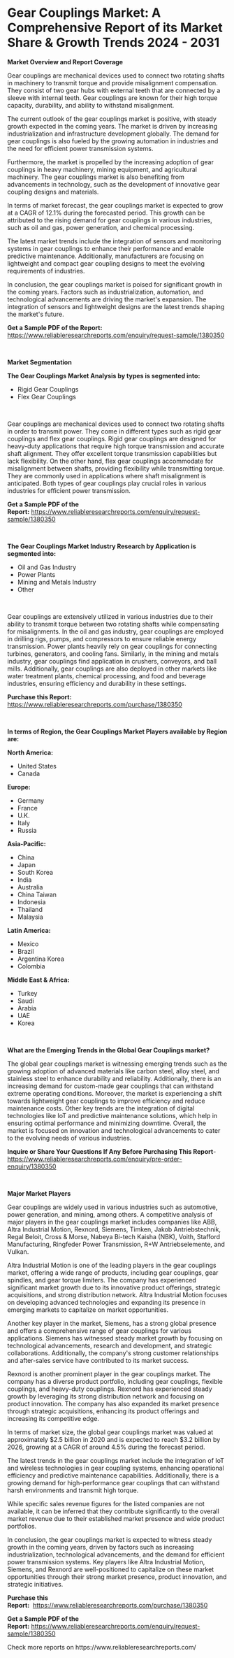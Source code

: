 <p><h1>Gear Couplings Market: A Comprehensive Report of its Market Share & Growth Trends 2024 - 2031</h1></p><p><strong>Market Overview and Report Coverage</strong></p>
<p><p>Gear couplings are mechanical devices used to connect two rotating shafts in machinery to transmit torque and provide misalignment compensation. They consist of two gear hubs with external teeth that are connected by a sleeve with internal teeth. Gear couplings are known for their high torque capacity, durability, and ability to withstand misalignment.</p><p>The current outlook of the gear couplings market is positive, with steady growth expected in the coming years. The market is driven by increasing industrialization and infrastructure development globally. The demand for gear couplings is also fueled by the growing automation in industries and the need for efficient power transmission systems.</p><p>Furthermore, the market is propelled by the increasing adoption of gear couplings in heavy machinery, mining equipment, and agricultural machinery. The gear couplings market is also benefiting from advancements in technology, such as the development of innovative gear coupling designs and materials.</p><p>In terms of market forecast, the gear couplings market is expected to grow at a CAGR of 12.1% during the forecasted period. This growth can be attributed to the rising demand for gear couplings in various industries, such as oil and gas, power generation, and chemical processing.</p><p>The latest market trends include the integration of sensors and monitoring systems in gear couplings to enhance their performance and enable predictive maintenance. Additionally, manufacturers are focusing on lightweight and compact gear coupling designs to meet the evolving requirements of industries.</p><p>In conclusion, the gear couplings market is poised for significant growth in the coming years. Factors such as industrialization, automation, and technological advancements are driving the market's expansion. The integration of sensors and lightweight designs are the latest trends shaping the market's future.</p></p>
<p><strong>Get a Sample PDF of the Report:</strong> <a href="https://www.reliableresearchreports.com/enquiry/request-sample/1380350">https://www.reliableresearchreports.com/enquiry/request-sample/1380350</a></p>
<p>&nbsp;</p>
<p><strong>Market Segmentation</strong></p>
<p><strong>The Gear Couplings Market Analysis by types is segmented into:</strong></p>
<p><ul><li>Rigid Gear Couplings</li><li>Flex Gear Couplings</li></ul></p>
<p>&nbsp;</p>
<p><p>Gear couplings are mechanical devices used to connect two rotating shafts in order to transmit power. They come in different types such as rigid gear couplings and flex gear couplings. Rigid gear couplings are designed for heavy-duty applications that require high torque transmission and accurate shaft alignment. They offer excellent torque transmission capabilities but lack flexibility. On the other hand, flex gear couplings accommodate for misalignment between shafts, providing flexibility while transmitting torque. They are commonly used in applications where shaft misalignment is anticipated. Both types of gear couplings play crucial roles in various industries for efficient power transmission.</p></p>
<p><strong>Get a Sample PDF of the Report:</strong>&nbsp;<a href="https://www.reliableresearchreports.com/enquiry/request-sample/1380350">https://www.reliableresearchreports.com/enquiry/request-sample/1380350</a></p>
<p>&nbsp;</p>
<p><strong>The Gear Couplings Market Industry Research by Application is segmented into:</strong></p>
<p><ul><li>Oil and Gas Industry</li><li>Power Plants</li><li>Mining and Metals Industry</li><li>Other</li></ul></p>
<p>&nbsp;</p>
<p><p>Gear couplings are extensively utilized in various industries due to their ability to transmit torque between two rotating shafts while compensating for misalignments. In the oil and gas industry, gear couplings are employed in drilling rigs, pumps, and compressors to ensure reliable energy transmission. Power plants heavily rely on gear couplings for connecting turbines, generators, and cooling fans. Similarly, in the mining and metals industry, gear couplings find application in crushers, conveyors, and ball mills. Additionally, gear couplings are also deployed in other markets like water treatment plants, chemical processing, and food and beverage industries, ensuring efficiency and durability in these settings.</p></p>
<p><strong>Purchase this Report:</strong>&nbsp; <a href="https://www.reliableresearchreports.com/purchase/1380350">https://www.reliableresearchreports.com/purchase/1380350</a></p>
<p>&nbsp;</p>
<p><strong>In terms of Region, the Gear Couplings Market Players available by Region are:</strong></p>
<p>
    <p> <strong> North America: </strong>
        <ul>
            <li>United States</li>
            <li>Canada</li>
        </ul>
        </p> 
    <p> <strong> Europe: </strong>
        <ul>
            <li>Germany</li>
            <li>France</li>
            <li>U.K.</li>
            <li>Italy</li>
            <li>Russia</li>
        </ul>
        </p> 
    <p> <strong> Asia-Pacific: </strong>
        <ul>
            <li>China</li>
            <li>Japan</li>
            <li>South Korea</li>
            <li>India</li>
            <li>Australia</li>
            <li>China Taiwan</li>
            <li>Indonesia</li>
            <li>Thailand</li>
            <li>Malaysia</li>
        </ul>
        </p> 
    <p> <strong> Latin America: </strong>
        <ul>
            <li>Mexico</li>
            <li>Brazil</li>
            <li>Argentina Korea</li>
            <li>Colombia</li>
        </ul>
        </p> 
    <p> <strong> Middle East & Africa: </strong>
        <ul>
            <li>Turkey</li>
            <li>Saudi</li>
            <li>Arabia</li>
            <li>UAE</li>
            <li>Korea</li>
        </ul>
    </p>
    </p>
<p>&nbsp;</p>
<p><strong>What are the Emerging Trends in the Global Gear Couplings market?</strong></p>
<p><p>The global gear couplings market is witnessing emerging trends such as the growing adoption of advanced materials like carbon steel, alloy steel, and stainless steel to enhance durability and reliability. Additionally, there is an increasing demand for custom-made gear couplings that can withstand extreme operating conditions. Moreover, the market is experiencing a shift towards lightweight gear couplings to improve efficiency and reduce maintenance costs. Other key trends are the integration of digital technologies like IoT and predictive maintenance solutions, which help in ensuring optimal performance and minimizing downtime. Overall, the market is focused on innovation and technological advancements to cater to the evolving needs of various industries.</p></p>
<p><strong>Inquire or Share Your Questions If Any Before Purchasing This Report</strong>- <a href="https://www.reliableresearchreports.com/enquiry/pre-order-enquiry/1380350">https://www.reliableresearchreports.com/enquiry/pre-order-enquiry/1380350</a></p>
<p>&nbsp;</p>
<p><strong>Major Market Players</strong></p>
<p><p>Gear couplings are widely used in various industries such as automotive, power generation, and mining, among others. A competitive analysis of major players in the gear couplings market includes companies like ABB, Altra Industrial Motion, Rexnord, Siemens, Timken, Jakob Antriebstechnik, Regal Beloit, Cross & Morse, Nabeya Bi-tech Kaisha (NBK), Voith, Stafford Manufacturing, Ringfeder Power Transmission, R+W Antriebselemente, and Vulkan. </p><p>Altra Industrial Motion is one of the leading players in the gear couplings market, offering a wide range of products, including gear couplings, gear spindles, and gear torque limiters. The company has experienced significant market growth due to its innovative product offerings, strategic acquisitions, and strong distribution network. Altra Industrial Motion focuses on developing advanced technologies and expanding its presence in emerging markets to capitalize on market opportunities. </p><p>Another key player in the market, Siemens, has a strong global presence and offers a comprehensive range of gear couplings for various applications. Siemens has witnessed steady market growth by focusing on technological advancements, research and development, and strategic collaborations. Additionally, the company's strong customer relationships and after-sales service have contributed to its market success.</p><p>Rexnord is another prominent player in the gear couplings market. The company has a diverse product portfolio, including gear couplings, flexible couplings, and heavy-duty couplings. Rexnord has experienced steady growth by leveraging its strong distribution network and focusing on product innovation. The company has also expanded its market presence through strategic acquisitions, enhancing its product offerings and increasing its competitive edge.</p><p>In terms of market size, the global gear couplings market was valued at approximately $2.5 billion in 2020 and is expected to reach $3.2 billion by 2026, growing at a CAGR of around 4.5% during the forecast period.</p><p>The latest trends in the gear couplings market include the integration of IoT and wireless technologies in gear coupling systems, enhancing operational efficiency and predictive maintenance capabilities. Additionally, there is a growing demand for high-performance gear couplings that can withstand harsh environments and transmit high torque.</p><p>While specific sales revenue figures for the listed companies are not available, it can be inferred that they contribute significantly to the overall market revenue due to their established market presence and wide product portfolios.</p><p>In conclusion, the gear couplings market is expected to witness steady growth in the coming years, driven by factors such as increasing industrialization, technological advancements, and the demand for efficient power transmission systems. Key players like Altra Industrial Motion, Siemens, and Rexnord are well-positioned to capitalize on these market opportunities through their strong market presence, product innovation, and strategic initiatives.</p></p>
<p><strong>Purchase this Report:</strong>&nbsp;&nbsp;<a href="https://www.reliableresearchreports.com/purchase/1380350">https://www.reliableresearchreports.com/purchase/1380350</a></p>
<p></p>
<p><strong>Get a Sample PDF of the Report:</strong>&nbsp;<a href="https://www.reliableresearchreports.com/enquiry/request-sample/1380350">https://www.reliableresearchreports.com/enquiry/request-sample/1380350</a></p>
<p>Check more reports on https://www.reliableresearchreports.com/</p>